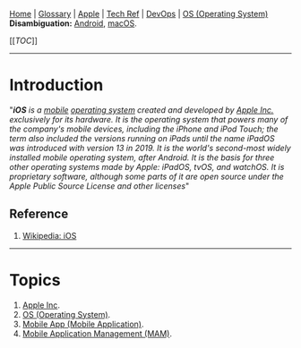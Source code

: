[Home](/Slalom-LLC/Slalom-Consulting) | [Glossary](/Glossary) | [Apple](/Tech-Ref/Apple-Inc) | [Tech Ref](/Tech-Ref) | [DevOps](/Tech-Ref/Software-Development/DevOps-\(Development-and-IT-Operations\)) | [OS (Operating System)](/Tech-Ref/OS-\(Operating-System\))
**Disambiguation:** [Android](/Tech-Ref/Google/Android), [macOS](/Tech-Ref/Apple-Inc/Mac-\(Macintosh\)/macOS).

[[_TOC_]]

---
# Introduction
"_***iOS*** is a [mobile](/Tech-Ref/Software-Development/UX-\(User-Experience\)/Mobile-App-\(Mobile-Application\)) [operating system](/Tech-Ref/OS-\(Operating-System\)) created and developed by [Apple Inc.](/Tech-Ref/Apple-Inc) exclusively for its hardware. It is the operating system that powers many of the company's mobile devices, including the iPhone and iPod Touch; the term also included the versions running on iPads until the name iPadOS was introduced with version 13 in 2019. It is the world's second-most widely installed mobile operating system, after Android. It is the basis for three other operating systems made by Apple: iPadOS, tvOS, and watchOS. It is proprietary software, although some parts of it are open source under the Apple Public Source License and other licenses_"

## Reference
1. [Wikipedia: iOS](https://en.wikipedia.org/wiki/IOS)

---
# Topics
1. [Apple Inc](/Tech-Ref/Apple-Inc).
1. [OS (Operating System)](/Tech-Ref/OS-\(Operating-System\)).
1. [Mobile App (Mobile Application)](/Tech-Ref/Software-Development/UX-\(User-Experience\)/Mobile-App-\(Mobile-Application\)).
1. [Mobile Application Management (MAM)](/Tech-Ref/Software-Development/DevOps-\(Development-and-IT-Operations\)/MAM-\(Mobile-Application-Management\)).

